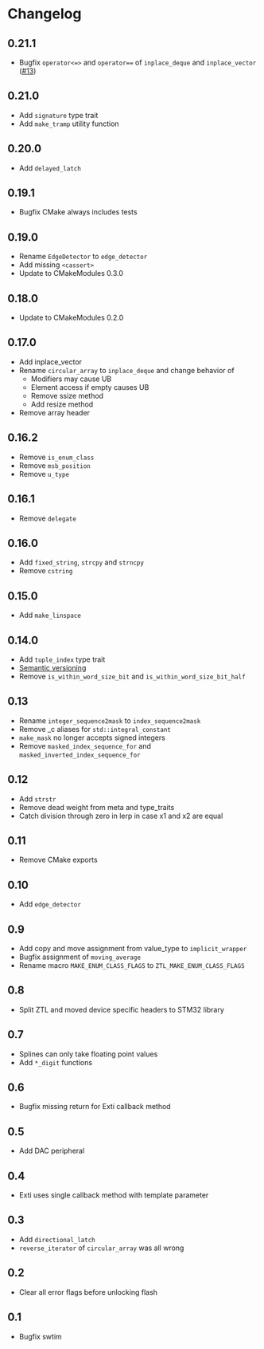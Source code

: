 # Changelog

## 0.21.1
- Bugfix `operator<=>` and `operator==` of `inplace_deque` and `inplace_vector` ([#13](https://github.com/ZIMO-Elektronik/ZTL/issues/13))

## 0.21.0
- Add `signature` type trait
- Add `make_tramp` utility function

## 0.20.0
- Add `delayed_latch`

## 0.19.1
- Bugfix CMake always includes tests

## 0.19.0
- Rename `EdgeDetector` to `edge_detector`
- Add missing `<cassert>`
- Update to CMakeModules 0.3.0

## 0.18.0
- Update to CMakeModules 0.2.0

## 0.17.0
- Add inplace_vector
- Rename `circular_array` to `inplace_deque` and change behavior of
  - Modifiers may cause UB
  - Element access if empty causes UB
  - Remove ssize method
  - Add resize method
- Remove array header

## 0.16.2
- Remove `is_enum_class`
- Remove `msb_position`
- Remove `u_type`

## 0.16.1
- Remove `delegate`

## 0.16.0
- Add `fixed_string`, `strcpy` and `strncpy`
- Remove `cstring`

## 0.15.0
- Add `make_linspace`

## 0.14.0
- Add `tuple_index` type trait
- [Semantic versioning](https://semver.org)
- Remove `is_within_word_size_bit` and `is_within_word_size_bit_half`

## 0.13
- Rename `integer_sequence2mask` to `index_sequence2mask`
- Remove _c aliases for `std::integral_constant`
- `make_mask` no longer accepts signed integers
- Remove `masked_index_sequence_for` and `masked_inverted_index_sequence_for`

## 0.12
- Add `strstr`
- Remove dead weight from meta and type_traits
- Catch division through zero in lerp in case x1 and x2 are equal

## 0.11
- Remove CMake exports

## 0.10
- Add `edge_detector`

## 0.9
- Add copy and move assignment from value_type to `implicit_wrapper`
- Bugfix assignment of `moving_average`
- Rename macro `MAKE_ENUM_CLASS_FLAGS` to `ZTL_MAKE_ENUM_CLASS_FLAGS`

## 0.8
- Split ZTL and moved device specific headers to STM32 library

## 0.7
- Splines can only take floating point values
- Add `*_digit` functions

## 0.6
- Bugfix missing return for Exti callback method

## 0.5
- Add DAC peripheral

## 0.4
- Exti uses single callback method with template parameter

## 0.3
- Add `directional_latch`
- `reverse_iterator` of `circular_array` was all wrong

## 0.2
- Clear all error flags before unlocking flash

## 0.1
- Bugfix swtim